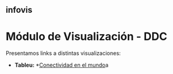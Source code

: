 ## infovis
# Módulo de Visualización - DDC

Presentamos links a distintas visualizaciones:
* **Tableu:**
*[Conectividad en el mundo](https://juanignaciosolis.github.io/infovis/tableu_1.html)a

